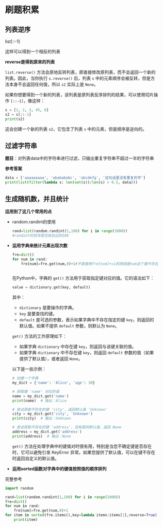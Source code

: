 # 刷题积累

## 列表逆序

list[::-1]

这样可以得到一个相反的列表

**reverse是得到原来的列表**

`list.reverse()` 方法会原地反转列表，即直接修改原列表，而不会返回一个新的列表。因此，当你执行 `s.reverse()` 后，列表 `s` 中的元素顺序会被反转，但是方法本身不会返回任何值，所以 `s2` 实际上是 `None`。

如果你想要得到一个新的列表，该列表是原列表反序排列的结果，可以使用切片操作 `[::-1]`，像这样：

```python
s = [1, 2, 3, 45, 6]
s2 = s[::-1]
print(s2)
```

这会创建一个新的列表 `s2`，它包含了列表 `s` 中的元素，但是顺序是逆向的。

## 过滤字符串

**题目**：对列表data中的字符串进行过滤，只输出重复字符串不超过一半的字符串

**参考答案**

```python
data = ['aaaaaaaaa', 'ababababc', 'abcdefg', '这句话里没有重复的字']
print(list(filter(lambda s: len(set(s))/len(s) > 0.5, data)))
```

## 生成随机数，并且统计

**运用到了这几个常用的点**

- random.randint的使用

  ```python
  rand=list(random.randint(1,100) for i in range(1000))
  #randint的括号是包括右边的100
  ```

- **运用字典来统计元素出现次数**

  ```python
  fre=dict()
  for num in rand:
      fre[num]=fre.get(num,0)+1#不直接用fre[num]+=1的原因是num这个键不存在，直接对不存在的键值进行运算会报错，get方法可以给没有出现的键值进行默认赋值0
   
  ```

  在Python中，字典的 `get()` 方法用于获取指定键对应的值。它的语法如下：

  ```python
  value = dictionary.get(key, default)
  ```

  其中：

  - `dictionary` 是要操作的字典。
  - `key` 是要查找的键。
  - `default` 是可选的参数，表示如果字典中不存在指定的键 `key`，则返回的默认值。如果不提供 `default` 参数，则默认为 `None`。

  `get()` 方法的工作原理如下：

  - 如果字典 `dictionary` 中存在键 `key`，则返回与该键关联的值。
  - 如果字典 `dictionary` 中不存在键 `key`，则返回 `default` 参数的值（如果提供了默认值），或者返回 `None`。

  以下是一些示例：

  ```python
  # 创建一个字典
  my_dict = {'name': 'Alice', 'age': 30}
  
  # 获取键 'name' 对应的值
  name = my_dict.get('name')
  print(name)  # 输出：Alice
  
  # 尝试获取不存在的键 'city'，返回默认值 'Unknown'
  city = my_dict.get('city', 'Unknown')
  print(city)  # 输出：Unknown
  
  # 尝试获取不存在的键 'address'，没有提供默认值，返回 None
  address = my_dict.get('address')
  print(address)  # 输出：None
  ```

  `get()` 方法在处理字典中的键值对时很有用，特别是当您不确定键是否存在时，它可以避免引发 KeyError 异常。如果您提供了默认值，可以在键不存在时返回自定义的默认值。

- **运用sorted函数对字典中的键值按照值的顺序排列**

  

完整参考

```python
import random

rand=list(random.randint(1,100) for i in range(1000))
fre=dict()
for num in rand:
    fre[num]=fre.get(num,0)+1
for item in sorted(fre.items(),key=lambda items:items[1],reverse=True):
    print(item)
```

